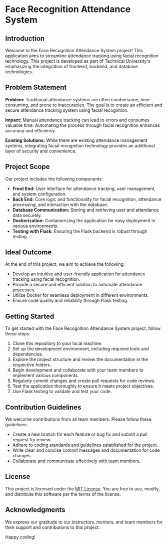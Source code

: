 # Face Recognition Attendance System

## Introduction

Welcome to the Face Recognition Attendance System project! This application aims to streamline attendance tracking using facial recognition technology. This project is developed as part of Technical University's emphasizing the integration of frontend, backend, and database technologies.

## Problem Statement

**Problem:** Traditional attendance systems are often cumbersome, time-consuming, and prone to inaccuracies. The goal is to create an efficient and secure attendance tracking system using facial recognition.

**Impact:** Manual attendance tracking can lead to errors and consumes valuable time. Automating the process through facial recognition enhances accuracy and efficiency.

**Existing Solutions:** While there are existing attendance management systems, integrating facial recognition technology provides an additional layer of security and convenience.

## Project Scope

Our project includes the following components:

- **Front End:** User interface for attendance tracking, user management, and system configuration.
- **Back End:** Core logic and functionality for facial recognition, attendance processing, and interaction with the database.
- **Database Communication:** Storing and retrieving user and attendance data securely.
- **Dockerization:** Containerizing the application for easy deployment in various environments.
- **Testing with Flask:** Ensuring the Flask backend is robust through testing.

## Ideal Outcome

At the end of this project, we aim to achieve the following:

- Develop an intuitive and user-friendly application for attendance tracking using facial recognition.
- Provide a secure and efficient solution to automate attendance processes.
- Utilize Docker for seamless deployment in different environments.
- Ensure code quality and reliability through Flask testing.

## Getting Started

To get started with the Face Recognition Attendance System project, follow these steps:

1. Clone this repository to your local machine.
2. Set up the development environment, including required tools and dependencies.
3. Explore the project structure and review the documentation in the respective folders.
4. Begin development and collaborate with your team members to implement various components.
5. Regularly commit changes and create pull requests for code reviews.
6. Test the application thoroughly to ensure it meets project objectives.
7. Use Flask testing to validate and test your code.

## Contribution Guidelines

We welcome contributions from all team members. Please follow these guidelines:

- Create a new branch for each feature or bug fix and submit a pull request for review.
- Adhere to coding standards and guidelines established for the project.
- Write clear and concise commit messages and documentation for code changes.
- Collaborate and communicate effectively with team members.

## License

This project is licensed under the [MIT License](LICENSE). You are free to use, modify, and distribute this software per the terms of the license.

## Acknowledgments

We express our gratitude to our instructors, mentors, and team members for their support and contributions to this project.

Happy coding!
